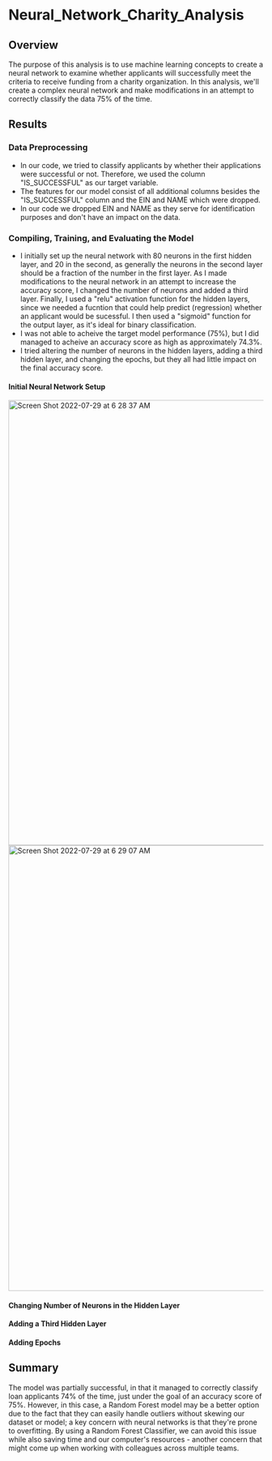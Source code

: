 # Neural_Network_Charity_Analysis

## Overview

The purpose of this analysis is to use machine learning concepts to create a neural network to examine whether applicants will successfully meet the criteria to receive funding from a charity organization. In this analysis, we'll create a complex neural network and make modifications in an attempt to correctly classify the data 75% of the time.

## Results

### Data Preprocessing

- In our code, we tried to classify applicants by whether their applications were successful or not. Therefore, we used the column "IS_SUCCESSFUL" as our target variable. 
- The features for our model consist of all additional columns besides the "IS_SUCCESSFUL" column and the EIN and NAME which were dropped. 
- In our code we dropped EIN and NAME as they serve for identification purposes and don't have an impact on the data. 

### Compiling, Training, and Evaluating the Model

- I initially set up the neural network with 80 neurons in the first hidden layer, and 20 in the second, as generally the neurons in the second layer should be a fraction of the number in the first layer. As I made modifications to the neural network in an attempt to increase the accuracy score, I changed the number of neurons and added a third layer. Finally, I used a "relu" activation function for the hidden layers, since we needed a fucntion that could help predict (regression) whether an applicant would be sucessful. I then used a "sigmoid" function for the output layer, as it's ideal for binary classification.
- I was not able to acheive the target model performance (75%), but I did managed to acheive an accuracy score as high as approximately 74.3%.
- I tried altering the number of neurons in the hidden layers, adding a third hidden layer, and changing the epochs, but they all had little impact on the final accuracy score.

#### Initial Neural Network Setup

<img width="877" alt="Screen Shot 2022-07-29 at 6 28 37 AM" src="https://user-images.githubusercontent.com/99847786/181740592-e4414fb9-e0a8-41ab-bc6a-735a37241a51.png">
<img width="878" alt="Screen Shot 2022-07-29 at 6 29 07 AM" src="https://user-images.githubusercontent.com/99847786/181740602-8dd9cf61-f2a2-4fc9-bd69-b5abd507088d.png">


#### Changing Number of Neurons in the Hidden Layer

#### Adding a Third Hidden Layer

####  Adding Epochs


## Summary

The model was partially successful, in that it managed to correctly classify loan applicants 74% of the time, just under the goal of an accuracy score of 75%. However, in this case, a Random Forest model may be a better option due to the fact that they can easily handle outliers without skewing our dataset or model; a key concern with neural networks is that they're prone to overfitting. By using a Random Forest Classifier, we can avoid this issue while also saving time and our computer's resources - another concern that might come up when working with colleagues across multiple teams. 
